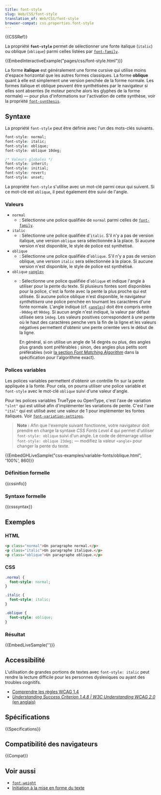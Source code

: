 ```yaml
---
title: font-style
slug: Web/CSS/font-style
translation_of: Web/CSS/font-style
browser-compat: css.properties.font-style
---
```

{{CSSRef}}

La propriété **`font-style`** permet de sélectionner une fonte italique (`italic`) ou oblique (`oblique`) parmi celles listées par [`font-family`](/fr/docs/Web/CSS/font-family).

{{EmbedInteractiveExample("pages/css/font-style.html")}}

La forme **italique** est généralement une forme cursive qui utilise moins d'espace horizontal que les autres formes classiques. La forme **oblique** quant à elle est simplement une version penchée de la forme normale. Les formes italique et oblique peuvent être synthétisées par le navigateur si elles sont absentes (le moteur penche alors les glyphes de la forme normale) — pour plus d'informations sur l'activation de cette synthèse, voir la propriété [`font-synthesis`](/fr/docs/Web/CSS/font-synthesis).

## Syntaxe

La propriété `font-style` peut être définie avec l'un des mots-clés suivants.

```css
font-style: normal;
font-style: italic;
font-style: oblique;
font-style: oblique 10deg;

/* Valeurs globales */
font-style: inherit;
font-style: initial;
font-style: revert;
font-style: unset;
```

La propriété `font-style` s'utilise avec un mot-clé parmi ceux qui suivent. Si ce mot-clé est `oblique`, il peut également être suivi de l'angle.

### Valeurs

- `normal`
  - : Sélectionne une police qualifiée de `normal` parmi celles de [`font-family`](/fr/docs/Web/CSS/font-family).
- `italic`
  - : Sélectionne une police qualifiée d'`italic`. S'il n'y a pas de version italique, une version `oblique` sera sélectionnée à la place. Si aucune version n'est disponible, le style de police est synthétisé.
- `oblique`
  - : Sélectionne une police qualifiée d'`oblique`. S'il n'y a pas de version oblique, une version `italic` sera sélectionnée à la place. Si aucune version n'est disponible, le style de police est synthétisé.
- `oblique` [`<angle>`](/fr/docs/Web/CSS/angle)
  - : Sélectionne une police qualifiée d'`oblique` et indique l'angle à utiliser pour la pente du texte. Si plusieurs fontes sont disponibles pour la police, c'est la fonte avec la pente la plus proche qui est utilisée. Si aucune police oblique n'est disponible, le navigateur _synthétisera_ une police penchée en tournant les caractères d'une fonte normale.
    L'angle indiqué (cf. [`<angle>`](/fr/docs/Web/CSS/angle)) doit être compris entre `-90deg` et `90deg`. Si aucun angle n'est indiqué, la valeur par défaut utilisée sera `14deg`. Les valeurs positives correspondent à une pente où le haut des caractères penche vers la fin de la ligne et les valeurs négatives permettent d'obtenir une pente orientée vers le début de la ligne.

    En général, si on utilise un angle de 14 degrés ou plus, des angles plus grands sont préférables&nbsp;; sinon, des angles plus petits sont préférables (voir [la section _Font Matching Algorithm_](https://drafts.csswg.org/css-fonts-4/#font-matching-algorithm) dans la spécification pour l'algorithme exact).

### Polices variables

Les polices variables permettent d'obtenir un contrôle fin sur la pente appliquée à la fonte. Pour cela, on pourra utiliser une police variable et `font-style` avec le mot-clé `oblique` suivi d'une valeur d'angle.

Pour les polices variables TrueType ou OpenType, c'est l'axe de variation `"slnt"` qui est utilisé afin d'implémenter les variations de pente. C'est l'axe `"ital"` qui est utilisé avec une valeur de 1 pour implémenter les fontes italiques. Voir [`font-variation-settings`](/fr/docs/Web/CSS/font-variation-settings).

> **Note :** Afin que l'exemple suivant fonctionne, votre navigateur doit prendre en charge la syntaxe _CSS Fonts Level 4_ qui permet d'utiliser `font-style: oblique` suivi d'un angle. Le code de démarrage utilise `font-style: oblique 23deg;` — modifiez la valeur `<angle>` pour changer la pente du texte.

{{EmbedGHLiveSample("css-examples/variable-fonts/oblique.html", '100%', 860)}}

### Définition formelle

{{cssinfo}}

### Syntaxe formelle

{{csssyntax}}

## Exemples

### HTML

```html
<p class="normal">Un paragraphe normal.</p>
<p class="italic">Un paragraphe italique.</p>
<p class="oblique">Un paragraphe oblique.</p>
```

### CSS

```css
.normal {
  font-style: normal;
}

.italic {
  font-style: italic;
}

.oblique {
  font-style: oblique;
}
```

### Résultat

{{EmbedLiveSample('')}}

## Accessibilité

L'utilisation de grandes portions de textes avec `font-style: italic` peut rendre la lecture difficile pour les personnes dyslexiques ou ayant des troubles cognitifs.

- [Comprendre les règles WCAG 1.4](/fr/docs/Web/Accessibility/Understanding_WCAG/Perceivable#guideline_1.4_make_it_easier_for_users_to_see_and_hear_content_including_separating_foreground_from_background)
- [_Understanding Success Criterion 1.4.8 | W3C Understanding WCAG 2.0_ (en anglais)](https://www.w3.org/TR/WCAG21/#visual-presentation)

## Spécifications

{{Specifications}}

## Compatibilité des navigateurs

{{Compat}}

## Voir aussi

- [`font-weight`](/fr/docs/Web/CSS/font-weight)
- [Initiation à la mise en forme du texte](/fr/docs/Learn/CSS/Styling_text/Fundamentals)
